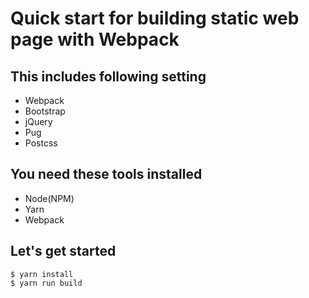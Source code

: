 Quick start for building static web page with Webpack
==========

This includes following setting
-----

- Webpack
- Bootstrap
- jQuery
- Pug
- Postcss


You need these tools installed
-----

- Node(NPM)
- Yarn
- Webpack


Let's get started
-----

```
$ yarn install
$ yarn run build
```
